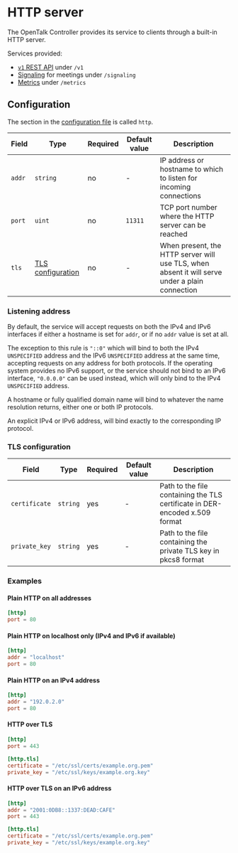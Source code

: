 # HTTP server

The OpenTalk Controller provides its service to clients through a built-in HTTP
server.

Services provided:

- [`v1` REST API](https://opentalk.eu/docs/developer/controller/rest/) under `/v1`
- [Signaling](https://opentalk.eu/docs/developer/controller/signaling/) for meetings under `/signaling`
- [Metrics](logging/metrics.md) under `/metrics`

## Configuration

The section in the [configuration file](configuration.md) is called `http`.

| Field  | Type                                    | Required | Default value | Description                                                                                    |
| ------ | --------------------------------------- | -------- | ------------- | ---------------------------------------------------------------------------------------------- |
| `addr` | `string`                                | no       | -             | IP address or hostname to which to listen for incoming connections                             |
| `port` | `uint`                                  | no       | `11311`       | TCP port number where the HTTP server can be reached                                           |
| `tls`  | [TLS configuration](#tls-configuration) | no       | -             | When present, the HTTP server will use TLS, when absent it will serve under a plain connection |

### Listening address

By default, the service will accept requests on both the IPv4 and IPv6
interfaces if either a hostname is set for `addr`, or if no `addr` value is set
at all.

The exception to this rule is `"::0"` which will bind to both the IPv4
`UNSPECIFIED` address and the IPv6 `UNSPECIFIED` address at the same time,
accepting requests on any address for both protocols. If the operating system
provides no IPv6 support, or the service should not bind to an IPv6 interface,
`"0.0.0.0"` can be used instead, which will only bind to the IPv4 `UNSPECIFIED`
address.

A hostname or fully qualified domain name will bind to whatever the name
resolution returns, either one or both IP protocols.

An explicit IPv4 or IPv6 address, will bind exactly to the corresponding IP protocol.

### TLS configuration

| Field         | Type     | Required | Default value | Description                                                                 |
| ------------- | -------- | -------- | ------------- | --------------------------------------------------------------------------- |
| `certificate` | `string` | yes      | -             | Path to the file containing the TLS certificate in DER-encoded x.509 format |
| `private_key` | `string` | yes      | -             | Path to the file containing the private TLS key in pkcs8 format             |

### Examples

#### Plain HTTP on all addresses

```toml
[http]
port = 80
```

#### Plain HTTP on localhost only (IPv4 and IPv6 if available)

```toml
[http]
addr = "localhost"
port = 80
```

#### Plain HTTP on an IPv4 address

```toml
[http]
addr = "192.0.2.0"
port = 80
```

#### HTTP over TLS

```toml
[http]
port = 443

[http.tls]
certificate = "/etc/ssl/certs/example.org.pem"
private_key = "/etc/ssl/keys/example.org.key"
```

#### HTTP over TLS on an IPv6 address

```toml
[http]
addr = "2001:0DB8::1337:DEAD:CAFE"
port = 443

[http.tls]
certificate = "/etc/ssl/certs/example.org.pem"
private_key = "/etc/ssl/keys/example.org.key"
```
